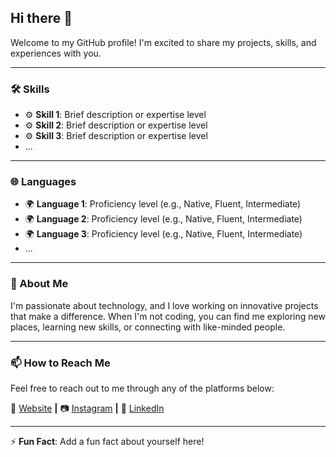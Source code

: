 ## Hi there 👋

Welcome to my GitHub profile! I'm excited to share my projects, skills, and experiences with you.

---

### 🛠️ Skills

- ⚙️ **Skill 1**: Brief description or expertise level
- ⚙️ **Skill 2**: Brief description or expertise level
- ⚙️ **Skill 3**: Brief description or expertise level
- ...

---

### 🌐 Languages

- 🌍 **Language 1**: Proficiency level (e.g., Native, Fluent, Intermediate)
- 🌍 **Language 2**: Proficiency level (e.g., Native, Fluent, Intermediate)
- 🌍 **Language 3**: Proficiency level (e.g., Native, Fluent, Intermediate)
- ...

---

### 💬 About Me

I'm passionate about technology, and I love working on innovative projects that make a difference. When I'm not coding, you can find me exploring new places, learning new skills, or connecting with like-minded people.

---

### 📫 How to Reach Me

Feel free to reach out to me through any of the platforms below:

🏡 [Website][website] **|** 
📷 [Instagram][instagram] **|** 
👔 [LinkedIn][linkedin]

---

⚡ **Fun Fact**: Add a fun fact about yourself here!

[website]: https://funboyprojects.com/
[instagram]: https://www.instagram.com/aaadi_b/
[linkedin]: https://www.linkedin.com/in/aaditya-bhatia-170b76187/
